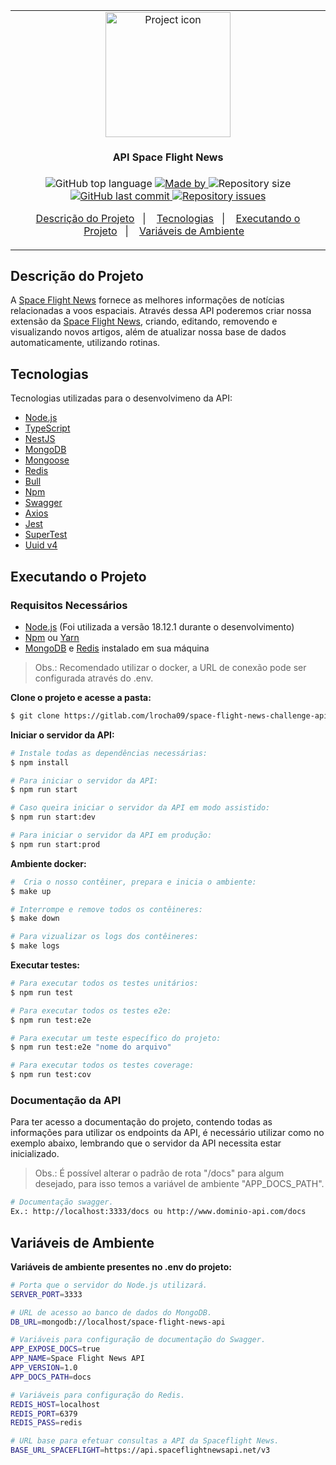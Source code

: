 <table align="center"><tr><td align="center" width="9999">
<img src="https://spaceflightnewsapi.net/img/SNAPI_logo.png" align="center" width="200px" alt="Project icon">

<h4>API Space Flight News</h4>

<p align="center">
  <img alt="GitHub top language" src="https://img.shields.io/github/languages/top/lrocha09/space-flight-news-challenge-api?color=1b96f3">

  <a href="https://github.com/lrocha09" target="_blank" rel="noopener noreferrer">
    <img alt="Made by" src="https://img.shields.io/badge/made%20by-lucas%20rocha-1b96f3">
  </a>
  
   <img alt="Repository size" src="https://img.shields.io/github/repo-size/lrocha09/space-flight-news-challenge-api?color=1b96f3">

  <a href="https://github.com/lrocha09/space-flight-news-challenge-api/commits/main">
    <img alt="GitHub last commit" src="https://img.shields.io/github/last-commit/lrocha09/space-flight-news-challenge-api?color=1b96f3">
  </a>


  <a href="https://github.com/lrocha09/space-flight-news-challenge-api/issues">
    <img alt="Repository issues" src="https://img.shields.io/github/issues/lrocha09/space-flight-news-challenge-api?color=1b96f3">
  </a>

</p>

<p align="center">
  <a href="#descrição-do-projeto">Descrição do Projeto</a>&nbsp;&nbsp;&nbsp;|&nbsp;&nbsp;&nbsp;
  <a href="#tecnologias">Tecnologias</a>&nbsp;&nbsp;&nbsp;|&nbsp;&nbsp;&nbsp;
  <a href="#executando-o-projeto">Executando o Projeto</a>&nbsp;&nbsp;&nbsp;|&nbsp;&nbsp;&nbsp;
  <a href="#variáveis-de-ambiente">Variáveis de Ambiente</a>&nbsp;&nbsp;&nbsp;
</p>

</td></tr>
</table>

## Descrição do Projeto

A [Space Flight News](https://www.spaceflightnewsapi.net/) fornece as melhores informações de notícias relacionadas a voos espaciais. Através dessa API poderemos criar nossa extensão da [Space Flight News](https://www.spaceflightnewsapi.net/), criando, editando, removendo e visualizando novos artigos, além de atualizar nossa base de dados automaticamente, utilizando rotinas.

## Tecnologias

Tecnologias utilizadas para o desenvolvimeno da API:

- [Node.js](https://nodejs.org/en/)
- [TypeScript](https://www.typescriptlang.org/)
- [NestJS](https://nestjs.com/)
- [MongoDB](https://www.mongodb.com/)
- [Mongoose](https://mongoosejs.com/)
- [Redis](https://redis.io/)
- [Bull](https://github.com/OptimalBits/bull/)
- [Npm](https://www.npmjs.com/)
- [Swagger](https://swagger.io/)
- [Axios](https://axios-http.com/)
- [Jest](https://jestjs.io/)
- [SuperTest](https://www.npmjs.com/package/supertest/)
- [Uuid v4](https://github.com/thenativeweb/uuidv4/)

## Executando o Projeto

### Requisitos Necessários

- [Node.js](https://nodejs.org/en/) (Foi utilizada a versão 18.12.1 durante o desenvolvimento)
- [Npm](https://www.npmjs.com/) ou [Yarn](https://classic.yarnpkg.com/)
- [MongoDB](https://www.mongodb.com/) e [Redis](https://redis.io/) instalado em sua máquina

> Obs.: Recomendado utilizar o docker, a URL de conexão pode ser configurada através do .env.

**Clone o projeto e acesse a pasta:**

```bash
$ git clone https://gitlab.com/lrocha09/space-flight-news-challenge-api && cd space-flight-news-challenge-api
```

**Iniciar o servidor da API:**

```bash
# Instale todas as dependências necessárias:
$ npm install

# Para iniciar o servidor da API:
$ npm run start

# Caso queira iniciar o servidor da API em modo assistido:
$ npm run start:dev

# Para iniciar o servidor da API em produção:
$ npm run start:prod
```

**Ambiente docker:**

```bash
#  Cria o nosso contêiner, prepara e inicia o ambiente:
$ make up

# Interrompe e remove todos os contêineres:
$ make down

# Para vizualizar os logs dos contêineres:
$ make logs
```

**Executar testes:**

```bash
# Para executar todos os testes unitários:
$ npm run test

# Para executar todos os testes e2e:
$ npm run test:e2e

# Para executar um teste específico do projeto:
$ npm run test:e2e "nome do arquivo"

# Para executar todos os testes coverage:
$ npm run test:cov
```

### Documentação da API

Para ter acesso a documentação do projeto, contendo todas as informações para utilizar os
endpoints da API, é necessário utilizar como no exemplo abaixo, lembrando que o servidor
da API necessita estar inicializado.

> Obs.: É possível alterar o padrão de rota "/docs" para algum desejado, para isso temos a variável de ambiente "APP_DOCS_PATH".

```bash
# Documentação swagger.
Ex.: http://localhost:3333/docs ou http://www.dominio-api.com/docs
```

## Variáveis de Ambiente

**Variáveis de ambiente presentes no .env do projeto:**

```bash
# Porta que o servidor do Node.js utilizará.
SERVER_PORT=3333

# URL de acesso ao banco de dados do MongoDB.
DB_URL=mongodb://localhost/space-flight-news-api

# Variáveis para configuração de documentação do Swagger.
APP_EXPOSE_DOCS=true
APP_NAME=Space Flight News API
APP_VERSION=1.0
APP_DOCS_PATH=docs

# Variáveis para configuração do Redis.
REDIS_HOST=localhost
REDIS_PORT=6379
REDIS_PASS=redis

# URL base para efetuar consultas a API da Spaceflight News.
BASE_URL_SPACEFLIGHT=https://api.spaceflightnewsapi.net/v3
```
